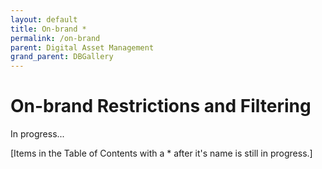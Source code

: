 ```yaml
---
layout: default
title: On-brand *
permalink: /on-brand
parent: Digital Asset Management
grand_parent: DBGallery
---
```


# On-brand Restrictions and Filtering

In progress...

[Items in the Table of Contents with a * after it's name is still in progress.]